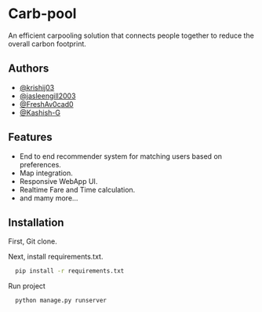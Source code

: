 
# Carb-pool
An efficient carpooling solution that connects people together to reduce the overall carbon footprint.





## Authors


- [@krishij03](https://github.com/krishij03)
- [@jasleengill2003](https://github.com/jasleengill2003)
- [@FreshAv0cad0](https://github.com/FreshAv0cad0)
- [@Kashish-G](https://github.com/Kashish-G)

## Features

- End to end recommender system for matching users based on preferences.
- Map integration.
- Responsive WebApp UI.
- Realtime Fare and Time calculation.
- and mamy more...


## Installation

First, Git clone.

Next, install requirements.txt.

```bash
  pip install -r requirements.txt
```
Run project
```bash
  python manage.py runserver
```


